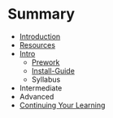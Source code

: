 # Summary

* [Introduction](README.md)
* [Resources](resources.md)
* [Intro](intro.md)
   * [Prework](prework.md)
   * [Install-Guide](install-guide.md)
   * Syllabus
* Intermediate
* Advanced
* [Continuing Your Learning](continuing_your_learning.md)

